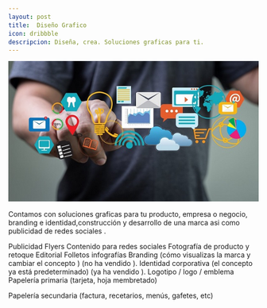 ```yaml
---
layout: post
title:  Diseño Grafico
icon: dribbble
descripcion: Diseña, crea. Soluciones graficas para ti. 
---
```


<img src="\assets\img\slide\Publicidad.jpg" class="img-fluid" alt="Responsive image">

Contamos con soluciones graficas para tu producto, empresa o negocio, branding e identidad,construcción y desarrollo de una marca asi como publicidad de redes sociales .

Publicidad 
Flyers 
Contenido para redes sociales 
Fotografía de producto y retoque
   Editorial 
Folletos
infografías 
Branding (cómo visualizas la marca y cambiar el concepto  ) (no ha vendido ).
Identidad corporativa (el concepto ya está predeterminado) (ya ha vendido ).
Logotipo / logo / emblema
Papelería primaria
 (tarjeta, hoja membretado)

Papelería secundaria
 (factura, recetarios, menús, gafetes, etc)